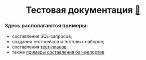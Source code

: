 <h1 align="center">Тестовая документация <a href='https://emojitool.ru/ninja'>🥷</a></h1>
<h3 align="left">Здесь располагаются примеры:</h3>
<ul>
  <li>составления SQL-запросов;</li>
  <li>создания тест-кейсов и тестовых наборов;</li>
  <li>составления <a href="https://drive.google.com/drive/folders/1TaUDj8Z5g1bANIHpPv-aeqJz-ahv5FZk?usp=sharing">тест-планов</a>.</li>
  <li>также <a href="https://drive.google.com/drive/folders/1gJGOoc2oQLxpnm1RHN3eQLXcA5DaeovG?usp=sharing">примеры составления баг-репортов</a></li>
